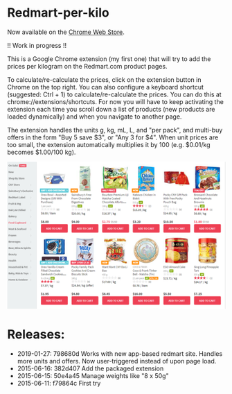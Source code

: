 Redmart-per-kilo
================

Now available on the [Chrome Web Store](https://chrome.google.com/webstore/detail/redmart-price-per-kilo/bbnnahhoiomjaibefikkbjfefhnlfjjb).

!! Work in progress !!

This is a Google Chrome extension (my first one) that will try to add the prices per kilogram on the Redmart.com product pages.

To calculate/re-calculate the prices, click on the extension button in Chrome on the top right. You can also configure a keyboard shortcut (suggested: Ctrl + 1) to calculate/re-calculate the prices. You can do this at chrome://extensions/shortcuts. For now you will have to keep activating the extension each time you scroll down a list of products (new products are loaded dynamically) and when you navigate to another page. 

The extension handles the units g, kg, mL, L, and "per pack", and multi-buy offers in the form "Buy 5 save $3", or "Any 3 for $4". When unit prices are too small, the extension automatically multiplies it by 100 (e.g. $0.01/kg becomes $1.00/100 kg).

![Redmart-per-kilo](screenshot.png)


# Releases:

- 2019-01-27: 798680d Works with new app-based redmart site. Handles more units and offers. Now user-triggered instead of upon page load.
- 2015-06-16: 382d407 Add the packaged extension
- 2015-06-15: 50e4a45 Manage weights like "8 x 50g"
- 2015-06-11: f79864c First try
